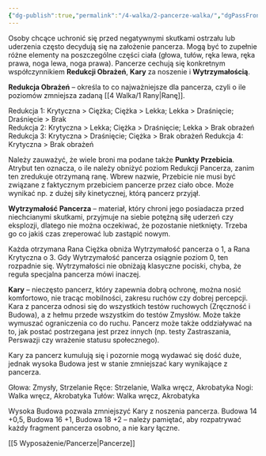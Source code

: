 ```yaml
---
{"dg-publish":true,"permalink":"/4-walka/2-pancerze-walka/","dgPassFrontmatter":true}
---
```


Osoby chcące uchronić się przed negatywnymi skutkami ostrzału lub uderzenia często decydują się na założenie pancerza. Mogą być to zupełnie różne elementy na poszczególne części ciała (głowa, tułów, ręka lewa, ręka prawa, noga lewa, noga prawa). Pancerze cechują się konkretnym współczynnikiem **Redukcji Obrażeń**, **Kary** za noszenie i **Wytrzymałością**.

**Redukcja Obrażeń** – określa to co najważniejsze dla pancerza, czyli o ile poziomów zmniejsza zadaną [[4 Walka/1 Rany\|Ranę]].

Redukcja 1: Krytyczna > Ciężka; Ciężka > Lekka; Lekka > Draśnięcie; Draśnięcie > Brak  
Redukcja 2: Krytyczna > Lekka; Ciężka > Draśnięcie; Lekka > Brak obrażeń
Redukcja 3: Krytyczna > Draśnięcie; Ciężka > Brak obrażeń
Redukcja 4: Krytyczna > Brak obrażeń

Należy zauważyć, że wiele broni ma podane także **Punkty Przebicia**. Atrybut ten oznacza, o ile należy obniżyć poziom Redukcji Pancerza, zanim ten zredukuje otrzymaną ranę. Wbrew nazwie, Przebicie nie musi być związane z faktycznym przebiciem pancerze przez ciało obce. Może wynikać np. z dużej siły kinetycznej, którą pancerz przyjął.

**Wytrzymałość Pancerza** – materiał, który chroni jego posiadacza przed niechcianymi skutkami, przyjmuje na siebie potężną siłę uderzeń czy eksplozji, dlatego nie można oczekiwać, że pozostanie nietknięty. Trzeba go co jakiś czas zreperować lub zastąpić nowym.

Każda otrzymana Rana Ciężka obniża Wytrzymałość pancerza o 1, a Rana Krytyczna o 3. Gdy Wytrzymałość pancerza osiągnie poziom 0, ten rozpadnie się. Wytrzymałości nie obniżają klasyczne pociski, chyba, że reguła specjalna pancerza mówi inaczej.

**Kary** – nieczęsto pancerz, który zapewnia dobrą ochronę, można nosić komfortowo, nie tracąc mobilności, zakresu ruchów czy dobrej percepcji. Kara z pancerza odnosi się do wszystkich testów ruchowych (Zręczność i Budowa), a z hełmu przede wszystkim do testów Zmysłów. Może także wymuszać ograniczenia co do ruchu. Pancerz może także oddziaływać na to, jak postać postrzegana jest przez innych (np. testy Zastraszania, Perswazji czy wrażenie statusu społecznego).

Kary za pancerz kumulują się i pozornie mogą wydawać się dość duże, jednak wysoka Budowa jest w stanie zmniejszać kary wynikające z pancerza.

Głowa: Zmysły, Strzelanie
Ręce: Strzelanie, Walka wręcz, Akrobatyka
Nogi: Walka wręcz, Akrobatyka
Tułów: Walka wręcz, Akrobatyka

Wysoka Budowa pozwala zmniejszyć Kary z noszenia pancerza. Budowa 14 +0,5, Budowa 16 +1, Budowa 18 +2 – należy pamiętać, aby rozpatrywać każdy fragment pancerza osobno, a nie kary łączne.

[[5 Wyposażenie/Pancerze\|Pancerze]]